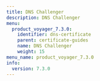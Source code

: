 ```yaml
---
title: DNS Challenger
description: DNS Challenger
menu:
  product_voyager_7.3.0:
    identifier: dns-certificate
    parent: certificate-guides
    name: DNS Challenger
    weight: 15
menu_name: product_voyager_7.3.0
info:
  version: 7.3.0
---
```


